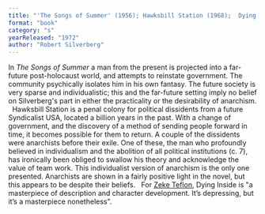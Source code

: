 ```yaml
---
title: "'The Songs of Summer' (1956); Hawksbill Station (1968);  Dying Inside (1972)"
format: "book"
category: "s"
yearReleased: "1972"
author: "Robert Silverberg"
---
```

In _The Songs of Summer_ a man from the present is projected into a far-future post-holocaust world, and attempts to reinstate government. The community psychically isolates him in his own fantasy. The future society is very sparse and individualistic; this and the far-future setting imply no belief on Silverberg's part in either the practicality or the desirability of anarchism.
 
Hawksbill Station is a penal colony for political dissidents from a future Syndicalist USA, located a billion years in the past. With a change of government, and the discovery of a method of sending people forward in time, it becomes possible for them to return. A couple of the dissidents were anarchists before their exile. One of these, the man who profoundly believed in individualism and the abolition of all political institutions (c. 7), has ironically been obliged to swallow his theory and acknowledge the value of team work.  This individualist version of anarchism is the only one presented. Anarchists are shown in a fairly positive light in the novel, but this appears to be despite their beliefs.
 
For <a href="https://seesharppress.wordpress.com/page/19/">Zeke Teflon</a>, Dying  Inside is "a masterpiece of description and character development. It’s  depressing, but it’s a masterpiece nonetheless".
 
